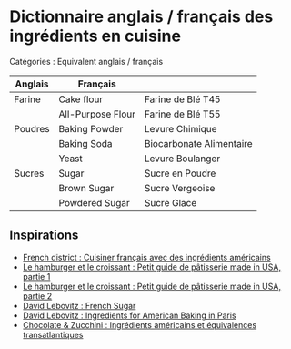 # Dictionnaire anglais / français des ingrédients en cuisine

Catégories : Equivalent anglais / français

| Anglais | Français          |                          |
|---------|-------------------|--------------------------|
| Farine  | Cake flour        | Farine de Blé T45        |
|         | All-Purpose Flour | Farine de Blé T55        |
| Poudres | Baking Powder     | Levure Chimique          |
|         | Baking Soda       | Biocarbonate Alimentaire |
|         | Yeast             | Levure Boulanger         |
| Sucres  | Sugar             | Sucre en Poudre          |
|         | Brown Sugar       | Sucre Vergeoise          |
|         | Powdered Sugar    | Sucre Glace              |


## Inspirations

* [French district : Cuisiner français avec des ingrédients américains](https://frenchdistrict.com/articles/cuisiner-francais-ingredients-americains/)
* [Le hamburger et le croissant : Petit guide de pâtisserie made in USA, partie 1](http://tetellita.blogspot.com/2006/06/petit-guide-de-ptisserie-made-in-usa.html)
* [Le hamburger et le croissant : Petit guide de pâtisserie made in USA, partie 2](http://tetellita.blogspot.com/2006/06/petit-guide-de-ptisserie-made-in-usa_20.html)
* [David Lebovitz : French Sugar](https://www.davidlebovitz.com/french-sugars/)
* [David Lebovitz : Ingredients for American Baking in Paris](https://www.davidlebovitz.com/american-baking/)
* [Chocolate & Zucchini : Ingrédients américains et équivalences transatlantiques](https://cnz.to/vf/ingredients-bons-produits/ingredients-americains-et-equivalences-transatlantiques/)